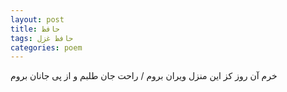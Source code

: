 ```yaml
---
layout: post
title: حافظ
tags: حافظ غزل
categories: poem
---
```


خرم آن روز کز این منزل ویران بروم / راحت جان طلبم و از پی جانان بروم